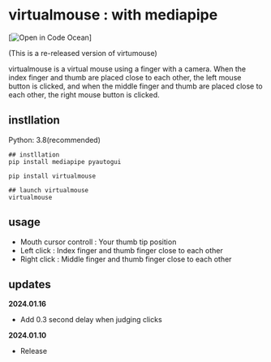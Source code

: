 # virtualmouse : with mediapipe
[![Open in Code Ocean](https://codeocean.com/capsule/2106afd4-27bd-49f1-9860-13c38afd80d3/)]


(This is a re-released version of virtumouse)

virtualmouse is a virtual mouse using a finger with a camera. When the index finger and thumb are placed close to each other, the left mouse button is clicked, and when the middle finger and thumb are placed close to each other, the right mouse button is clicked. 


## instllation 

Python: 3.8(recommended)
```
## instllation
pip install mediapipe pyautogui

pip install virtualmouse

## launch virtualmouse
virtualmouse
```

## usage

* Mouth cursor controll : Your thumb tip position
* Left click : Index finger and thumb finger close to each other
* Right click : Middle finger and thumb finger close to each other

## updates

**2024.01.16**
* Add 0.3 second delay when judging clicks

**2024.01.10**
* Release



